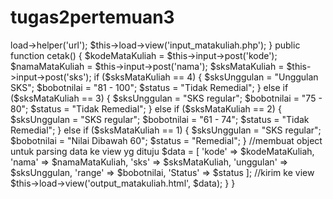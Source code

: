 # tugas2pertemuan3
<?php
defined('BASEPATH') or exit('No direct script access allowed');

class Latihan2 extends CI_Controller
{

    public function index()
    {
        $this->load->helper('url');
        $this->load->view('input_matakuliah.php');
    }

    public function cetak()
    {
        $kodeMataKuliah = $this->input->post('kode');
        $namaMataKuliah = $this->input->post('nama');
        $sksMataKuliah = $this->input->post('sks');

        if ($sksMataKuliah == 4) {
            $sksUnggulan = "Unggulan SKS";
            $bobotnilai = "81 - 100";
            $status = "Tidak Remedial";
        } else if ($sksMataKuliah == 3) {
            $sksUnggulan = "SKS regular";
            $bobotnilai = "75 - 80";
            $status = "Tidak Remedial";
        } else if ($sksMataKuliah == 2) {
            $sksUnggulan = "SKS regular";
            $bobotnilai = "61 - 74";
            $status = "Tidak Remedial";
        } else if ($sksMataKuliah == 1) {
            $sksUnggulan = "SKS regular";
            $bobotnilai = "Nilai Dibawah 60";
            $status = "Remedial";
        }

        //membuat object untuk parsing data ke view yg dituju
        $data = [
            'kode' => $kodeMataKuliah,
            'nama' => $namaMataKuliah,
            'sks' => $sksMataKuliah,
            'unggulan' => $sksUnggulan,
            'range' => $bobotnilai,
            'Status' => $status
        ];

        //kirim ke view
        $this->load->view('output_matakuliah.html', $data);
    }
}
